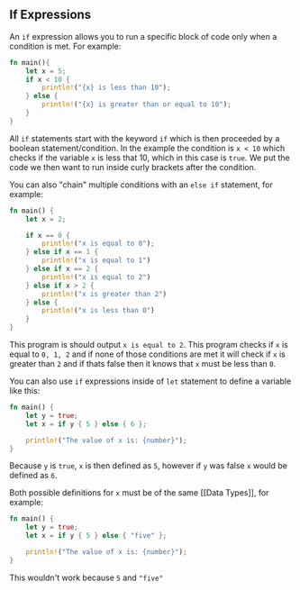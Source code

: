 ## If Expressions

An `if` expression allows you to run a specific block of code only when a condition is met. For example:

```rust
fn main(){
	let x = 5;
	if x < 10 {
		println!("{x} is less than 10");
	} else {
		println!("{x} is greater than or equal to 10");
	}
}
```

All `if` statements start with the keyword `if` which is then proceeded by a boolean statement/condition. In the example the condition is `x < 10` which checks if the variable `x` is less that 10, which in this case is `true`. We put the code we then want to run inside curly brackets after the condition.

You can also "chain" multiple conditions with an `else if` statement, for example:

```rust
fn main() {
	let x = 2;

	if x == 0 {
		println!("x is equal to 0");
	} else if x == 1 {
		println!("x is equal to 1")
	} else if x == 2 {
		println!("x is equal to 2")
	} else if x > 2 {
		println!("x is greater than 2")
	} else {
		println!("x is less than 0")
	}
}
```

This program is should output `x is equal to 2`. This program checks if `x` is equal to `0, 1, 2` and if none of those conditions are met it will check if `x` is greater than `2` and if thats false then it knows that `x` must be less than `0`.

You can also use `if` expressions inside of `let` statement to define a variable like this:

```rust
fn main() {
    let y = true;
    let x = if y { 5 } else { 6 };

    println!("The value of x is: {number}");
}
```

Because `y` is `true`, `x` is then defined as `5`, however if `y` was false `x` would be defined as `6`. 

Both possible definitions for `x` must be of the same [[Data Types]], for example:

```rust
fn main() {
    let y = true;
    let x = if y { 5 } else { "five" };

    println!("The value of x is: {number}");
}
```

This wouldn't work because `5` and `"five"` 
